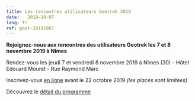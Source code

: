 ```yaml
---
title: Les rencontres utilisateurs Geotrek 2019
date:   2019-10-07
lang: fr
ref: post-20191007
---
```


**Rejoignez-nous aux rencontres des utilisateurs Geotrek les 7 et 8 novembre 2019 à Nîmes**  

Rendez-vous les jeudi 7 et vendredi 8 novembre 2019 à Nîmes (30) - Hôtel Edouard Mouret - Rue Raymond Marc

Inscrivez-vous [en ligne](https://framaforms.org/inscription-rencontres-geotrek-2019-1569231468) avant le 22 octobre 2019
*(les places sont limitées)*

Découvrez le [détail du programme](https://geotrek.ecrins-parcnational.fr/rencontres/2019/Rencontres-Geotrek-2019-Programme.pdf)
